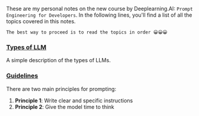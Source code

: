
These are  my personal notes on the new course by Deeplearning.AI: `Prompt Engineering for Developers`.  In the following lines, you'll find a list of all the topics covered in this notes. 

```
The best way to proceed is to read the topics in order 😀😀😀
```

### [Types of LLM](Types%20of%20LLM)

A simple description of the types of LLMs.

### [Guidelines](Guidelines)

There are two main principles for prompting:  
  
1. **Principle 1**: Write clear and specific instructions  
2. **Principle 2**: Give the model time to think  
